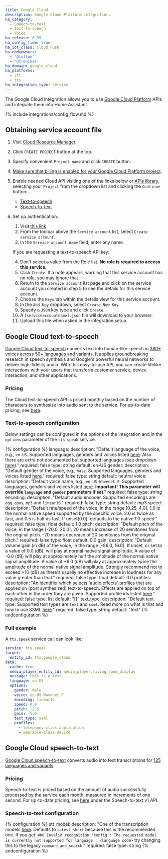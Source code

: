 ```yaml
---
title: Google Cloud
description: Google Cloud Platform integration.
ha_category:
  - Speech-to-text
  - Text-to-speech
  - Voice
ha_release: 0.95
ha_config_flow: true
ha_iot_class: Cloud Push
ha_codeowners:
  - '@lufton'
  - '@tronikos'
ha_domain: google_cloud
ha_platforms:
  - stt
  - tts
ha_integration_type: service
---
```


The Google Cloud integration allows you to use [Google Cloud Platform](https://cloud.google.com/) APIs and integrate them into Home Assistant.

{% include integrations/config_flow.md %}

## Obtaining service account file

1. Visit [Cloud Resource Manager](https://console.cloud.google.com/cloud-resource-manager).
2. Click `CREATE PROJECT` button at the top.
3. Specify convenient `Project name` and click `CREATE` button.
4. [Make sure that billing is enabled for your Google Cloud Platform project](https://cloud.google.com/billing/docs/how-to/modify-project).
5. Enable needed Cloud API visiting one of the links below or [APIs library](https://console.cloud.google.com/apis/library), selecting your `Project` from the dropdown list and clicking the `Continue` button:


    - [Text-to-speech](https://console.cloud.google.com/flows/enableapi?apiid=texttospeech.googleapis.com)
    - [Speech-to-text](https://console.cloud.google.com/flows/enableapi?apiid=speech.googleapis.com)
6. Set up authentication:

    1. Visit [this link](https://console.cloud.google.com/apis/credentials/serviceaccountkey)
    2. From the toolbar above the `Service account` list, select `Create service account`.
    3. In the `Service account name` field, enter any name.

    If you are requesting a text-to-speech API key:

    4. Don't select a value from the Role list. **No role is required to access this service**.
    5. Click `Create`. If a note appears, warning that this service account has no role, you may ignore that.
    6. Return to the `Service account` list page and click on the service account you created in step 5 to see the details for this service account.
    7. Choose the `Keys` tab within the details view for this service account.
    8. In the `Add Key` dropdown, select `Create New Key`.
    9. Specify a `JSON` key type  and click `Create`.
    10. A `[serviceaccountname].json` file will download to your browser.
    11. Upload this file when asked in the integration setup.


## Google Cloud text-to-speech

[Google Cloud text-to-speech](https://cloud.google.com/text-to-speech/) converts text into human-like speech in [380+ voices across 50+ languages and variants](https://cloud.google.com/text-to-speech/docs/voices). It applies groundbreaking research in speech synthesis and Google's powerful neural networks to deliver high-fidelity audio. With this easy-to-use API, you can create lifelike interactions with your users that transform customer service, device interaction, and other applications.

### Pricing

The Cloud text-to-speech API is priced monthly based on the number of characters to synthesize into audio sent to the service. For up-to-date pricing, see [here](https://cloud.google.com/text-to-speech/pricing).

### Text-to-speech configuration

Below settings can be configured in the options of the integration and in the `options` parameter of the `tts.speak` service.

{% configuration %}
language:
  description: "Default language of the voice, e.g.,  `en-US`. Supported languages, genders and voices listed [here](https://cloud.google.com/text-to-speech/docs/voices). Also there are extra not documented but supported languages (see dropdown [here](https://cloud.google.com/text-to-speech/#streaming_demo_section))."
  required: false
  type: string
  default: en-US
gender:
  description: "Default gender of the voice, e.g.,  `male`. Supported languages, genders and voices listed [here](https://cloud.google.com/text-to-speech/docs/voices)."
  required: false
  type: string
  default: neutral
voice:
  description: "Default voice name, e.g.,  `en-US-Wavenet-F`. Supported languages, genders and voices listed [here](https://cloud.google.com/text-to-speech/docs/voices). **Important! This parameter will override `language` and `gender` parameters if set**."
  required: false
  type: string
encoding:
  description: "Default audio encoder. Supported encodings are `ogg_opus`, `mp3` and `linear16`."
  required: false
  type: string
  default: mp3
speed:
  description: "Default rate/speed of the voice, in the range [0.25, 4.0]. 1.0 is the normal native speed supported by the specific voice. 2.0 is twice as fast, and 0.5 is half as fast. If unset(0.0), defaults to the native 1.0 speed."
  required: false
  type: float
  default: 1.0
pitch:
  description: "Default pitch of the voice, in the range [-20.0, 20.0]. 20 means increase of 20 semitones from the original pitch. -20 means decrease of 20 semitones from the original pitch."
  required: false
  type: float
  default: 0.0
gain:
  description: "Default volume gain (in dB) of the voice, in the range [-96.0, 16.0]. If unset, or set to a value of 0.0 (dB), will play at normal native signal amplitude. A value of -6.0 (dB) will play at approximately half the amplitude of the normal native signal amplitude. A value of +6.0 (dB) will play at approximately twice the amplitude of the normal native signal amplitude. Strongly recommend not to exceed +10 (dB) as there's usually no effective increase in loudness for any value greater than that."
  required: false
  type: float
  default: 0.0
profiles:
  description: "An identifier which selects 'audio effects' profiles that are applied on (post synthesized) text-to-speech. Effects are applied on top of each other in the order they are given. Supported profile ids listed [here](https://cloud.google.com/text-to-speech/docs/audio-profiles)."
  required: false
  type: list
  default: "[]"
text_type:
  description: "Default text type. Supported text types are `text` and `ssml`. Read more on what is that and how to use SSML [here](https://cloud.google.com/text-to-speech/docs/ssml)."
  required: false
  type: string
  default: "text"
{% endconfiguration %}

### Full example

A `tts.speak` service call can look like:

```yaml
service: tts.speak
target:
  entity_id: tts.google_cloud
data:
  cache: true
  media_player_entity_id: media_player.living_room_display
  message: this is a test
  language: en-US
  options:
    gender: male
    voice: en-US-Wavenet-F
    encoding: linear16
    speed: 0.9
    pitch: -2.5
    gain: -5.0
    text_type: ssml
    profiles:
      - telephony-class-application
      - wearable-class-device
```

## Google Cloud speech-to-text

[Google Cloud speech-to-text](https://cloud.google.com/speech-to-text) converts audio into text transcriptions for [125 languages and variants](https://cloud.google.com/speech-to-text/docs/speech-to-text-supported-languages).

### Pricing

Speech-to-text is priced based on the amount of audio successfully processed by the service each month, measured in increments of one second. For up-to-date pricing, see [here](https://cloud.google.com/speech-to-text/pricing) under the Speech-to-text v1 API.

### Speech-to-text configuration

{% configuration %}
stt_model:
  description: "One of the transcription models [here](https://cloud.google.com/speech-to-text/docs/transcription-model). Defaults to `latest_short` because this is the recommended one. If you get: `400 Invalid recognition 'config': The requested model is currently not supported for language : <language code>` try changing this to the legacy `command_and_search`."
  required: false
  type: string
{% endconfiguration %}
